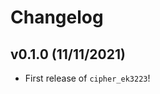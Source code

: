 # Changelog

<!--next-version-placeholder-->

## v0.1.0 (11/11/2021)

- First release of `cipher_ek3223`!